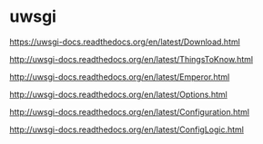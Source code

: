 uwsgi
=====

https://uwsgi-docs.readthedocs.org/en/latest/Download.html

http://uwsgi-docs.readthedocs.org/en/latest/ThingsToKnow.html

http://uwsgi-docs.readthedocs.org/en/latest/Emperor.html

http://uwsgi-docs.readthedocs.org/en/latest/Options.html

http://uwsgi-docs.readthedocs.org/en/latest/Configuration.html

http://uwsgi-docs.readthedocs.org/en/latest/ConfigLogic.html

